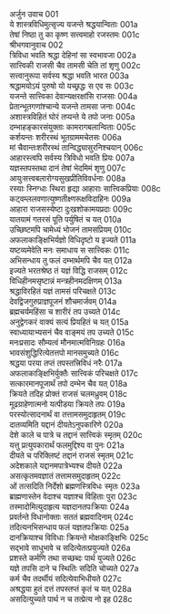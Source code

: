 अर्जुन उवाच	001  
ये शास्त्रविधिमुत्सृज्य यजन्ते श्रद्धयान्विताः	001a  
तेषां निष्ठा तु का कृष्ण सत्त्वमाहो रजस्तमः	001c  
श्रीभगवानुवाच	002  
त्रिविधा भवति श्रद्धा देहिनां सा स्वभावजा	002a  
सात्त्विकी राजसी चैव तामसी चेति तां शृणु	002c  
सत्त्वानुरूपा सर्वस्य श्रद्धा भवति भारत	003a  
श्रद्धामयोऽयं पुरुषो यो यच्छ्रद्धः स एव सः	003c  
यजन्ते सात्त्विका देवान्यक्षरक्षांसि राजसाः	004a  
प्रेतान्भूतगणांश्चान्ये यजन्ते तामसा जनाः	004c  
अशास्त्रविहितं घोरं तप्यन्ते ये तपो जनाः	005a  
दम्भाहङ्कारसंयुक्ताः कामरागबलान्विताः	005c  
कर्शयन्तः शरीरस्थं भूतग्राममचेतसः	006a  
मां चैवान्तःशरीरस्थं तान्विद्ध्यासुरनिश्चयान्	006c  
आहारस्त्वपि सर्वस्य त्रिविधो भवति प्रियः	007a  
यज्ञस्तपस्तथा दानं तेषां भेदमिमं शृणु	007c  
आयुःसत्त्वबलारोग्यसुखप्रीतिविवर्धनाः	008a  
रस्याः स्निग्धाः स्थिरा हृद्या आहाराः सात्त्विकप्रियाः	008c  
कट्वम्ललवणात्युष्णतीक्ष्णरूक्षविदाहिनः	009a  
आहारा राजसस्येष्टा दुःखशोकामयप्रदाः	009c  
यातयामं गतरसं पूति पर्युषितं च यत्	010a  
उच्छिष्टमपि चामेध्यं भोजनं तामसप्रियम्	010c  
अफलाकाङ्क्षिभिर्यज्ञो विधिदृष्टो य इज्यते	011a  
यष्टव्यमेवेति मनः समाधाय स सात्त्विकः	011c  
अभिसन्धाय तु फलं दम्भार्थमपि चैव यत्	012a  
इज्यते भरतश्रेष्ठ तं यज्ञं विद्धि राजसम्	012c  
विधिहीनमसृष्टान्नं मन्त्रहीनमदक्षिणम्	013a  
श्रद्धाविरहितं यज्ञं तामसं परिचक्षते	013c  
देवद्विजगुरुप्राज्ञपूजनं शौचमार्जवम्	014a  
ब्रह्मचर्यमहिंसा च शारीरं तप उच्यते	014c  
अनुद्वेगकरं वाक्यं सत्यं प्रियहितं च यत्	015a  
स्वाध्यायाभ्यसनं चैव वाङ्मयं तप उच्यते	015c  
मनःप्रसादः सौम्यत्वं मौनमात्मविनिग्रहः	016a  
भावसंशुद्धिरित्येतत्तपो मानसमुच्यते	016c  
श्रद्धया परया तप्तं तपस्तत्त्रिविधं नरैः	017a  
अफलाकाङ्क्षिभिर्युक्तैः सात्त्विकं परिचक्षते	017c  
सत्कारमानपूजार्थं तपो दम्भेन चैव यत्	018a  
क्रियते तदिह प्रोक्तं राजसं चलमध्रुवम्	018c  
मूढग्राहेणात्मनो यत्पीडया क्रियते तपः	019a  
परस्योत्सादनार्थं वा तत्तामसमुदाहृतम्	019c  
दातव्यमिति यद्दानं दीयतेऽनुपकारिणे	020a  
देशे काले च पात्रे च तद्दानं सात्त्विकं स्मृतम्	020c  
यत्तु प्रत्युपकारार्थं फलमुद्दिश्य वा पुनः	021a  
दीयते च परिक्लिष्टं तद्दानं राजसं स्मृतम्	021c  
अदेशकाले यद्दानमपात्रेभ्यश्च दीयते	022a  
असत्कृतमवज्ञातं तत्तामसमुदाहृतम्	022c  
ओं तत्सदिति निर्देशो ब्रह्मणस्त्रिविधः स्मृतः	023a  
ब्राह्मणास्तेन वेदाश्च यज्ञाश्च विहिताः पुरा	023c  
तस्मादोमित्युदाहृत्य यज्ञदानतपःक्रियाः	024a  
प्रवर्तन्ते विधानोक्ताः सततं ब्रह्मवादिनाम्	024c  
तदित्यनभिसन्धाय फलं यज्ञतपःक्रियाः	025a  
दानक्रियाश्च विविधाः क्रियन्ते मोक्षकाङ्क्षिभिः	025c  
सद्भावे साधुभावे च सदित्येतत्प्रयुज्यते	026a  
प्रशस्ते कर्मणि तथा सच्छब्दः पार्थ युज्यते	026c  
यज्ञे तपसि दाने च स्थितिः सदिति चोच्यते	027a  
कर्म चैव तदर्थीयं सदित्येवाभिधीयते	027c  
अश्रद्धया हुतं दत्तं तपस्तप्तं कृतं च यत्	028a  
असदित्युच्यते पार्थ न च तत्प्रेत्य नो इह	028c  
